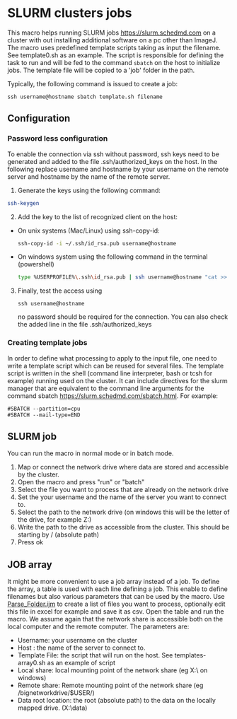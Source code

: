 # SLURM clusters jobs

This macro helps running SLURM jobs https://slurm.schedmd.com on a cluster with out installing additional software on a pc other than ImageJ. The macro uses predefined template scripts taking as input the filename. See template0.sh as an example. The script is responsible for defining the task to run and will be fed to the command ``sbatch`` on the host to initialize jobs. The template file will be copied to a 'job' folder in the path. 

Typically, the following command is issued to create a job:
```
ssh username@hostname sbatch template.sh filename
```


## Configuration
### Password less configuration
To enable the connection via ssh without password, ssh keys need to be generated and added to the file .ssh/authorized_keys on the host. In the following replace username and hostname by your username on the remote server and hostname by the name of the remote server.
1. Generate the keys using the following command:
```bash
ssh-keygen
```
2. Add the key to the list of recognized client on the host:
  - On unix systems (Mac/Linux) using ssh-copy-id:
    ```bash
    ssh-copy-id -i ~/.ssh/id_rsa.pub username@hostname
    ```
   - On windows system using the following command in the terminal (powershell)
     ```bash
     type %USERPROFILE%\.ssh\id_rsa.pub | ssh username@hostname "cat >> .ssh/authorized_keys"
     ```
3. Finally, test the access using
   ```
   ssh username@hostname
   ```
   no password should be required for the connection. You can also check the added line in the file .ssh/authorized_keys

### Creating template jobs
In order to define what processing to apply to the input file, one need to write a template script which can be reused for several files. The template script is written in the shell (command line interpreter, bash or tcsh for example) running used on the cluster. It can include directives for the slurm manager that are equivalent to the command line arguments for the command sbatch https://slurm.schedmd.com/sbatch.html. For example:
```
#SBATCH --partition=cpu
#SBATCH --mail-type=END
```

## SLURM job
You can run the macro in normal mode or in batch mode.
1. Map or connect the network drive where data are stored and accessible by the cluster.
2. Open the macro and press "run" or "batch"
3. Select the file you want to process that are already on the network drive
4. Set the your username and the name of the server you want to connect to.
5. Select the path to the network drive (on windows this will be the letter of the drive, for example Z:\)
7. Write the path to the drive as accessible from the cluster. This should be starting by / (absolute path)
8. Press ok

## JOB array
It might be more convenient to use a job array instead of a job. To define the array, a table is used with each line defining a job. This enable to define filenames but also various parameters that can be used by the macro. Use [Parse_Folder.ijm](https://raw.githubusercontent.com/jboulanger/imagej-macro/main/File_Conversion/Parse_Folders.ijm) to create a list of files you want to process, optionally edit this file in excel for example and save it as csv. Open the table and run the macro. We assume again that the network share is accessible both on the local computer and the remote computer.
The parameters are:
- Username: your username on the cluster
- Host : the name of the server to connect to.
- Template File: the script that will run on the host. See templates-array0.sh as an example of script
- Local share: local mounting point of the network share (eg X:\ on windows)
- Remote share: Remote mounting point of the network share (eg /bignetworkdrive/$USER/)
- Data root location: the root (absolute path) to the data on the locally mapped drive. (X:\data)




